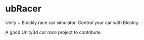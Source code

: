 # ubRacer
Unity + Blockly race car simulator. Control your car with Blockly.



A good Unity3d *car race* project to contribute.
